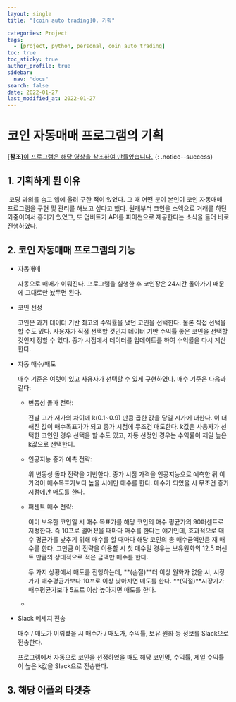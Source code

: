 ```yaml
---
layout: single
title: "[coin auto trading]0. 기획"

categories: Project
tags: 
  - [project, python, personal, coin_auto_trading]
toc: true
toc_sticky: true
author_profile: true  
sidebar:
  nav: "docs"
search: false
date: 2022-01-27
last_modified_at: 2022-01-27
---
```




# 코인 자동매매 프로그램의 기획

**[참조]**[이 프로그램은 해당 영상을 참조하여 만들었습니다.](https://www.youtube.com/watch?v=WgXOFtDD6XU&t=2s)
{: .notice--success} 

## 1. 기획하게 된 이유

​	코딩 과외를 숨고 앱에 올려 구한 적이 있었다. 그 때 어떤 분이 본인이 코인 자동매매 프로그램을 구현 및 관리를 해보고 싶다고 했다. 원래부터 코인을 소액으로 거래를 하던 와중이여서 흥미가 있었고, 또 업비트가 API를 파이썬으로 제공한다는 소식을 들어 바로 진행하였다.



## 2. 코인 자동매매 프로그램의 기능



- 자동매매

  자동으로 매매가 이뤄진다. 프로그램을 실행한 후 코인장은 24시간 돌아가기 때문에 그대로만 놨두면 된다.

- 코인 선정

  코인은 과거 데이터 기반 최고의 수익률을 냈던 코인을 선택한다. 물론 직접 선택을 할 수도 있다. 사용자가 직접 선택할 것인지 데이터 기반 수익률 좋은 코인을 선택할 것인지 정할 수 있다. 종가 시점에서 데이터를 업데이트를 하여 수익률을 다시 계산한다.

- 자동 매수/매도

  매수 기준은 여럿이 있고 사용자가 선택할 수 있게 구현하였다. 매수 기준은 다음과 같다:

  - 변동성 돌파 전략:

    전날 고가 저가의 차이에 k(0.1~0.9) 만큼 곱한 값을 당일 시가에 더한다. 이 더해진 값이 매수목표가가 되고 종가 시점에 무조건 매도한다. k값은 사용자가 선택한 코인인 경우 선택을 할 수도 있고, 자동 선정인 경우는 수익률이 제일 높은 k값으로 선택한다.

  - 인공지능 종가 예측 전략:

    위 변동성 돌파 전략을 기반한다. 종가 시점 가격을 인공지능으로 예측한 뒤 이 가격이 매수목표가보다 높을 시에만 매수를 한다. 매수가 되었을 시 무조건 종가 시점에만 매도를 한다.

  - 퍼센트 매수 전략:

    이미 보유한 코인일 시 매수 목표가를 해당 코인의 매수 평균가의 90퍼센트로 지정한다. 즉 10프로 떨어졌을 때마다 매수를 한다는 얘기인데, 효과적으로 매수 평균가를 낮추기 위해 매수를 할 때마다 해당 코인의 총 매수금액만큼 재 매수를 한다. 그만큼 이 전략을 이용할 시 첫 매수일 경우는 보유원화의 12.5 퍼센트 만큼의 상대적으로 적은 금액만 매수를 한다.

    두 가지 상황에서 매도를 진행하는데,  **(손절)**더 이상 원화가 없을 시, 시장가가 매수평균가보다 10프로 이상 낮아지면 매도를 한다. **(익절)**시장가가 매수평균가보다 5프로 이상 높아지면 매도를 한다.

  - 

- Slack 메세지 전송

  매수 / 매도가 이뤄졌을 시 매수가 / 매도가, 수익률, 보유 원화 등 정보를 Slack으로 전송한다.

  프로그램에서 자동으로 코인을 선정하였을 때도 해당 코인명, 수익률, 제일 수익률이 높은 k값을 Slack으로 전송한다.



## 3. 해당 어플의 타겟층

